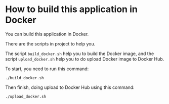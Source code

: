 # How to build this application in Docker

You can build this application in Docker.

There are the scripts in project to help you.

The script `build_docker.sh` help you to build the Docker image, and the script `upload_docker.sh` help you to do upload 
Docker image to Docker Hub.

To start, you need to run this command:

```
./build_docker.sh
```

Then finish, doing upload to Docker Hub using this command:

```
./upload_docker.sh
```